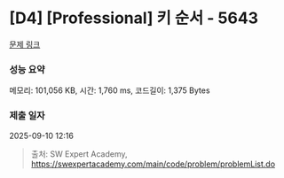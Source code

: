 # [D4] [Professional] 키 순서 - 5643 

[문제 링크](https://swexpertacademy.com/main/code/problem/problemDetail.do?contestProbId=AWXQsLWKd5cDFAUo) 

### 성능 요약

메모리: 101,056 KB, 시간: 1,760 ms, 코드길이: 1,375 Bytes

### 제출 일자

2025-09-10 12:16



> 출처: SW Expert Academy, https://swexpertacademy.com/main/code/problem/problemList.do